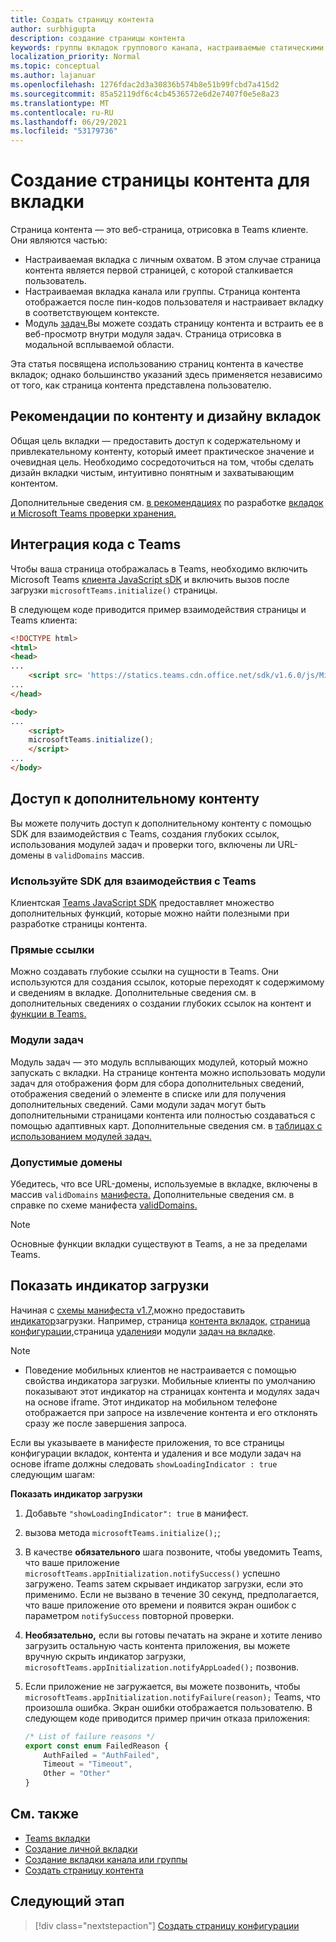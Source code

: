 ```yaml
---
title: Создать страницу контента
author: surbhigupta
description: создание страницы контента
keywords: группы вкладок группового канала, настраиваемые статическими
localization_priority: Normal
ms.topic: conceptual
ms.author: lajanuar
ms.openlocfilehash: 1276fdac2d3a30836b574b8e51b99fcbd7a415d2
ms.sourcegitcommit: 85a52119df6c4cb4536572e6d2e7407f0e5e8a23
ms.translationtype: MT
ms.contentlocale: ru-RU
ms.lasthandoff: 06/29/2021
ms.locfileid: "53179736"
---
```

# <a name="create-a-content-page-for-your-tab"></a>Создание страницы контента для вкладки

Страница контента — это веб-страница, отрисовка в Teams клиенте. Они являются частью:

* Настраиваемая вкладка с личным охватом. В этом случае страница контента является первой страницей, с которой сталкивается пользователь.
* Настраиваемая вкладка канала или группы. Страница контента отображается после пин-кодов пользователя и настраивает вкладку в соответствующем контексте.
* Модуль [задач.](~/task-modules-and-cards/what-are-task-modules.md)Вы можете создать страницу контента и встраить ее в веб-просмотр внутри модуля задач. Страница отрисовка в модальной всплываемой области.

Эта статья посвящена использованию страниц контента в качестве вкладок; однако большинство указаний здесь применяется независимо от того, как страница контента представлена пользователю.

## <a name="tab-content-and-design-guidelines"></a>Рекомендации по контенту и дизайну вкладок

Общая цель вкладки — предоставить доступ к содержательному и привлекательному контенту, который имеет практическое значение и очевидная цель. Необходимо сосредоточиться на том, чтобы сделать дизайн вкладки чистым, интуитивно понятным и захватывающим контентом.

Дополнительные сведения см. [в рекомендациях](~/tabs/design/tabs.md) по разработке [вкладок и Microsoft Teams проверки хранения.](~/concepts/deploy-and-publish/appsource/prepare/teams-store-validation-guidelines.md)

## <a name="integrate-your-code-with-teams"></a>Интеграция кода с Teams

Чтобы ваша страница отображалась в Teams, необходимо включить Microsoft Teams [клиента JavaScript sDK](/javascript/api/overview/msteams-client?view=msteams-client-js-latest&preserve-view=true) и включить вызов после загрузки `microsoftTeams.initialize()` страницы. 

В следующем коде приводится пример взаимодействия страницы и Teams клиента:

```html
<!DOCTYPE html>
<html>
<head>
...
    <script src= 'https://statics.teams.cdn.office.net/sdk/v1.6.0/js/MicrosoftTeams.min.js'></script>
...
</head>

<body>
...
    <script>
    microsoftTeams.initialize();
    </script>
...
</body>
```

## <a name="access-additional-content"></a>Доступ к дополнительному контенту

Вы можете получить доступ к дополнительному контенту с помощью SDK для взаимодействия с Teams, создания глубоких ссылок, использования модулей задач и проверки того, включены ли URL-домены в `validDomains` массив.

### <a name="use-the-sdk-to-interact-with-teams"></a>Используйте SDK для взаимодействия с Teams

Клиентская [Teams JavaScript SDK](~/tabs/how-to/using-teams-client-sdk.md) предоставляет множество дополнительных функций, которые можно найти полезными при разработке страницы контента.

### <a name="deep-links"></a>Прямые ссылки

Можно создавать глубокие ссылки на сущности в Teams. Они используются для создания ссылок, которые переходят к содержимому и сведениям в вкладке. Дополнительные сведения см. в дополнительных сведениях о создании глубоких ссылок на контент и [функции в Teams.](~/concepts/build-and-test/deep-links.md)

### <a name="task-modules"></a>Модули задач

Модуль задач — это модуль всплывающих модулей, который можно запускать с вкладки. На странице контента можно использовать модули задач для отображения форм для сбора дополнительных сведений, отображения сведений о элементе в списке или для получения дополнительных сведений. Сами модули задач могут быть дополнительными страницами контента или полностью создаваться с помощью адаптивных карт. Дополнительные сведения см. в [таблицах с использованием модулей задач.](~/task-modules-and-cards/task-modules/task-modules-tabs.md)

### <a name="valid-domains"></a>Допустимые домены

Убедитесь, что все URL-домены, используемые в вкладке, включены в массив `validDomains` [манифеста.](~/concepts/build-and-test/apps-package.md) Дополнительные сведения см. в справке по схеме манифеста [validDomains.](~/resources/schema/manifest-schema.md#validdomains)

> [!NOTE]
> Основные функции вкладки существуют в Teams, а не за пределами Teams.

## <a name="show-a-native-loading-indicator"></a>Показать индикатор загрузки

Начиная с [схемы манифеста v1.7,](../../../resources/schema/manifest-schema.md)можно предоставить [индикатор](../../../resources/schema/manifest-schema.md#showloadingindicator)загрузки. Например, страница [контента вкладок,](#integrate-your-code-with-teams) [страница конфигурации,](configuration-page.md)страница [удаления](removal-page.md)и модули [задач на вкладке](../../../task-modules-and-cards/task-modules/task-modules-tabs.md).

> [!NOTE]
> * Поведение мобильных клиентов не настраивается с помощью свойства индикатора загрузки. Мобильные клиенты по умолчанию показывают этот индикатор на страницах контента и модулях задач на основе iframe. Этот индикатор на мобильном телефоне отображается при запросе на извлечение контента и его отклонять сразу же после завершения запроса.

Если вы указываете в манифесте приложения, то все страницы конфигурации вкладок, контента и удаления и все модули задач на основе iframe должны следовать `showLoadingIndicator : true`  следующим шагам:

**Показать индикатор загрузки**

1. Добавьте `"showLoadingIndicator": true` в манифест.
1. вызова метода `microsoftTeams.initialize();`;
1. В качестве **обязательного** шага позвоните, чтобы уведомить Teams, что ваше приложение `microsoftTeams.appInitialization.notifySuccess()` успешно загружено. Teams затем скрывает индикатор загрузки, если это применимо. Если не вызвано в течение 30 секунд, предполагается, что ваше приложение ото времени и появится экран ошибок с параметром `notifySuccess`  повторной проверки.
1. **Необязательно,** если вы готовы печатать на экране и хотите лениво загрузить остальную часть контента приложения, вы можете вручную скрыть индикатор загрузки, `microsoftTeams.appInitialization.notifyAppLoaded();` позвонив.
1. Если приложение не загружается, вы можете позвонить, чтобы `microsoftTeams.appInitialization.notifyFailure(reason);` Teams, что произошла ошибка. Экран ошибки отображается пользователю. В следующем коде приводится пример причин отказа приложения:

    ```typescript
    /* List of failure reasons */
    export const enum FailedReason {
        AuthFailed = "AuthFailed",
        Timeout = "Timeout",
        Other = "Other"
    }
    ```

## <a name="see-also"></a>См. также

* [Teams вкладки](~/tabs/what-are-tabs.md)
* [Создание личной вкладки](~/tabs/how-to/create-personal-tab.md)
* [Создание вкладки канала или группы](~/tabs/how-to/create-channel-group-tab.md)
* [Создать страницу контента](~/tabs/how-to/create-tab-pages/content-page.md)

## <a name="next-step"></a>Следующий этап

> [!div class="nextstepaction"]
> [Создать страницу конфигурации](~/tabs/how-to/create-tab-pages/configuration-page.md)
